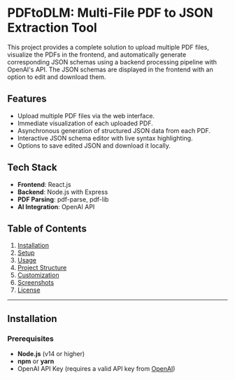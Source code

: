 # PDFtoDLM: Multi-File PDF to JSON Extraction Tool

This project provides a complete solution to upload multiple PDF files, visualize the PDFs in the frontend, and automatically generate corresponding JSON schemas using a backend processing pipeline with OpenAI's API. The JSON schemas are displayed in the frontend with an option to edit and download them.

## **Features**
- Upload multiple PDF files via the web interface.
- Immediate visualization of each uploaded PDF.
- Asynchronous generation of structured JSON data from each PDF.
- Interactive JSON schema editor with live syntax highlighting.
- Options to save edited JSON and download it locally.

## **Tech Stack**
- **Frontend**: React.js
- **Backend**: Node.js with Express
- **PDF Parsing**: pdf-parse, pdf-lib
- **AI Integration**: OpenAI API

## **Table of Contents**
1. [Installation](#installation)
2. [Setup](#setup)
3. [Usage](#usage)
4. [Project Structure](#project-structure)
5. [Customization](#customization)
6. [Screenshots](#screenshots)
7. [License](#license)

---

## **Installation**

### **Prerequisites**
- **Node.js** (v14 or higher)
- **npm** or **yarn**
- OpenAI API Key (requires a valid API key from [OpenAI](https://platform.openai.com/))
  

